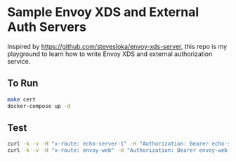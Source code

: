 # Sample Envoy XDS and External Auth Servers

Inspired by https://github.com/stevesloka/envoy-xds-server, this repo is my playground to learn how to write Envoy XDS and external authorization service.

## To Run

```sh
make cert
docker-compose up -d
```

## Test

```sh
curl -k -v -H "x-route: echo-server-1" -H "Authorization: Bearer echo-server-1-password" https://localhost:9000
curl -k -v -H "x-route: envoy-web" -H "Authorization: Bearer envoy-web-password" https://localhost:9000
```